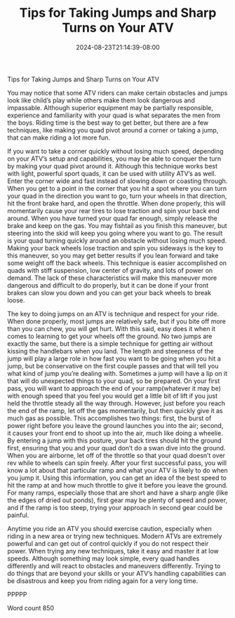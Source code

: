﻿---
title: "Tips for Taking Jumps and Sharp Turns on Your ATV"
date: 2024-08-23T21:14:39-08:00
description: "ATV TXT Tips for Web Success"
featured_image: "/images/ATV TXT.jpg"
tags: ["ATV TXT"]
---

Tips for Taking Jumps and Sharp Turns on Your ATV

You may notice that some ATV riders can make certain obstacles and jumps look like child’s play while others make them look dangerous and impassable.  Although superior equipment may be partially responsible, experience and familiarity with your quad is what separates the men from the boys.  Riding time is the best way to get better, but there are a few techniques, like making you quad pivot around a corner or taking a jump, that can make riding a lot more fun.

If you want to take a corner quickly without losing much speed, depending on your ATV’s setup and capabilities, you may be able to conquer the turn by making your quad pivot around it.  Although this technique works best with light, powerful sport quads, it can be used with utility ATV’s as well.  Enter the corner wide and fast instead of slowing down or coasting through.  When you get to a point in the corner that you hit a spot where you can turn your quad in the direction you want to go, turn your wheels in that direction, hit the front brake hard, and open the throttle.  When done properly, this will momentarily cause your rear tires to lose traction and spin your back end around.  When you have turned your quad far enough, simply release the brake and keep on the gas.  You may fishtail as you finish this maneuver, but steering into the skid will keep you going where you want to go.  The result is your quad turning quickly around an obstacle without losing much speed.  Making your back wheels lose traction and spin you sideways is the key to this maneuver, so you may get better results if you lean forward and take some weight off the back wheels.  This technique is easier accomplished on quads with stiff suspension, low center of gravity, and lots of power on demand.  The lack of these characteristics will make this maneuver more dangerous and difficult to do properly, but it can be done if your front brakes can slow you down and you can get your back wheels to break loose.   

The key to doing jumps on an ATV is technique and respect for your ride.  When done properly, most jumps are relatively safe, but if you bite off more than you can chew, you will get hurt.  With this said, easy does it when it comes to learning to get your wheels off the ground.  No two jumps are exactly the same, but there is a simple technique for getting air without kissing the handlebars when you land.  The length and steepness of the jump will play a large role in how fast you want to be going when you hit a jump, but be conservative on the first couple passes and that will tell you what kind of jump you’re dealing with.  Sometimes a jump will have a lip on it that will do unexpected things to your quad, so be prepared.  On your first pass, you will want to approach the end of your  ramp(whatever it may be) with enough speed that you feel you would get a little bit of lift if you just held the throttle steady all the way through.  However, just before you reach the end of the ramp, let off the gas momentarily, but then quickly give it as much gas as possible.  This accomplishes two things: first, the burst of power right before you leave the ground launches you into the air; second, it causes your front end to shoot up into the air, much like doing a wheelie.  By entering a jump with this posture, your back tires should hit the ground first, ensuring that you and your quad don’t do a swan dive into the ground.  When you are airborne, let off of the throttle so that your quad doesn’t over rev while to wheels can spin freely.  After your first successful pass, you will know a lot about that particular ramp and what your ATV is likely to do when you jump it.  Using this information, you can get an idea of the best speed to hit the ramp at and how much throttle to give it before you leave the ground.  For many ramps, especially those that are short and have a sharp angle (like the edges of dried out ponds), first gear may be plenty of speed and power, and if the ramp is too steep, trying your approach in second gear could be painful.  

Anytime you ride an ATV you should exercise caution, especially when riding in a new area or trying new techniques.  Modern ATVs are extremely powerful and can get out of control quickly if you do not respect their power.  When trying any new techniques, take it easy and master it at low speeds.  Although something may look simple, every quad handles differently and will react to obstacles and maneuvers differently.  Trying to do things that are beyond your skills or your ATV’s handling capabilities can be disastrous and keep you from riding again for a very long time.  

PPPPP

Word count 850

